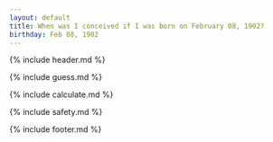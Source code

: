 ```yaml
---
layout: default
title: When was I conceived if I was born on February 08, 1902?
birthday: Feb 08, 1902
---
```


{% include header.md %}

{% include guess.md %}

{% include calculate.md %}

{% include safety.md %}

{% include footer.md %}



